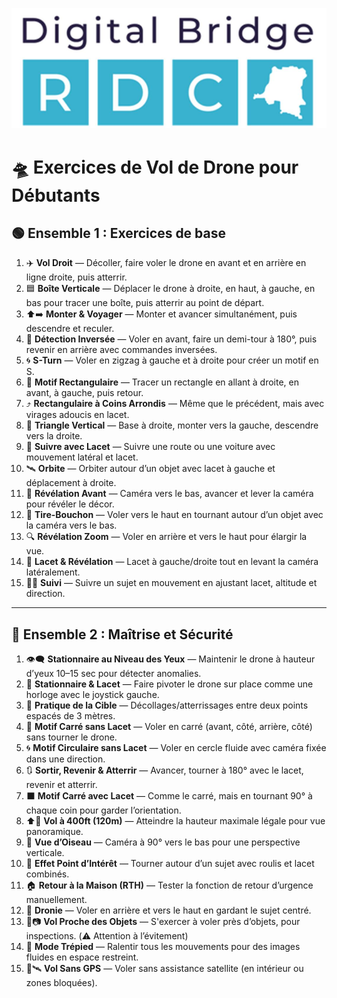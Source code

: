 ![Digital Bridge RDC](images/dBlogo.png)

# 🛸 Exercices de Vol de Drone pour Débutants

## 🟢 Ensemble 1 : Exercices de base

1. ✈️ **Vol Droit** — Décoller, faire voler le drone en avant et en arrière en ligne droite, puis atterrir.  
2. 🟦 **Boîte Verticale** — Déplacer le drone à droite, en haut, à gauche, en bas pour tracer une boîte, puis atterrir au point de départ.  
3. ⬆️➡️ **Monter & Voyager** — Monter et avancer simultanément, puis descendre et reculer.  
4. 🔁 **Détection Inversée** — Voler en avant, faire un demi-tour à 180°, puis revenir en arrière avec commandes inversées.  
5. 🌀 **S-Turn** — Voler en zigzag à gauche et à droite pour créer un motif en S.  
6. 🔲 **Motif Rectangulaire** — Tracer un rectangle en allant à droite, en avant, à gauche, puis retour.  
7. ⤴️ **Rectangulaire à Coins Arrondis** — Même que le précédent, mais avec virages adoucis en lacet.  
8. 🔺 **Triangle Vertical** — Base à droite, monter vers la gauche, descendre vers la droite.  
9. 🚗 **Suivre avec Lacet** — Suivre une route ou une voiture avec mouvement latéral et lacet.  
10. 🛰️ **Orbite** — Orbiter autour d’un objet avec lacet à gauche et déplacement à droite.  
11. 🎥 **Révélation Avant** — Caméra vers le bas, avancer et lever la caméra pour révéler le décor.  
12. 🧵 **Tire-Bouchon** — Voler vers le haut en tournant autour d’un objet avec la caméra vers le bas.  
13. 🔍 **Révélation Zoom** — Voler en arrière et vers le haut pour élargir la vue.  
14. 🧭 **Lacet & Révélation** — Lacet à gauche/droite tout en levant la caméra latéralement.  
15. 🏃‍♂️ **Suivi** — Suivre un sujet en mouvement en ajustant lacet, altitude et direction.

---

## 🔵 Ensemble 2 : Maîtrise et Sécurité

1. 👁️‍🗨️ **Stationnaire au Niveau des Yeux** — Maintenir le drone à hauteur d’yeux 10–15 sec pour détecter anomalies.  
2. 🔄 **Stationnaire & Lacet** — Faire pivoter le drone sur place comme une horloge avec le joystick gauche.  
3. 🎯 **Pratique de la Cible** — Décollages/atterrissages entre deux points espacés de 3 mètres.  
4. 🧱 **Motif Carré sans Lacet** — Voler en carré (avant, côté, arrière, côté) sans tourner le drone.  
5. 🌀 **Motif Circulaire sans Lacet** — Voler en cercle fluide avec caméra fixée dans une direction.  
6. 🔃 **Sortir, Revenir & Atterrir** — Avancer, tourner à 180° avec le lacet, revenir et atterrir.  
7. ⬛ **Motif Carré avec Lacet** — Comme le carré, mais en tournant 90° à chaque coin pour garder l’orientation.  
8. ⬆️📏 **Vol à 400ft (120m)** — Atteindre la hauteur maximale légale pour vue panoramique.  
9. 🦅 **Vue d’Oiseau** — Caméra à 90° vers le bas pour une perspective verticale.  
10. 🎯 **Effet Point d’Intérêt** — Tourner autour d’un sujet avec roulis et lacet combinés.  
11. 🏠 **Retour à la Maison (RTH)** — Tester la fonction de retour d’urgence manuellement.  
12. 🤳 **Dronie** — Voler en arrière et vers le haut en gardant le sujet centré.  
13. 🧱📷 **Vol Proche des Objets** — S'exercer à voler près d’objets, pour inspections. (⚠️ Attention à l’évitement)  
14. 🐢 **Mode Trépied** — Ralentir tous les mouvements pour des images fluides en espace restreint.  
15. 🚫🛰️ **Vol Sans GPS** — Voler sans assistance satellite (en intérieur ou zones bloquées).
